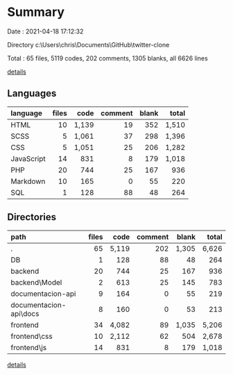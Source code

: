 # Summary

Date : 2021-04-18 17:12:32

Directory c:\Users\chris\Documents\GitHub\twitter-clone

Total : 65 files,  5119 codes, 202 comments, 1305 blanks, all 6626 lines

[details](details.md)

## Languages
| language | files | code | comment | blank | total |
| :--- | ---: | ---: | ---: | ---: | ---: |
| HTML | 10 | 1,139 | 19 | 352 | 1,510 |
| SCSS | 5 | 1,061 | 37 | 298 | 1,396 |
| CSS | 5 | 1,051 | 25 | 206 | 1,282 |
| JavaScript | 14 | 831 | 8 | 179 | 1,018 |
| PHP | 20 | 744 | 25 | 167 | 936 |
| Markdown | 10 | 165 | 0 | 55 | 220 |
| SQL | 1 | 128 | 88 | 48 | 264 |

## Directories
| path | files | code | comment | blank | total |
| :--- | ---: | ---: | ---: | ---: | ---: |
| . | 65 | 5,119 | 202 | 1,305 | 6,626 |
| DB | 1 | 128 | 88 | 48 | 264 |
| backend | 20 | 744 | 25 | 167 | 936 |
| backend\Model | 2 | 613 | 25 | 145 | 783 |
| documentacion-api | 9 | 164 | 0 | 55 | 219 |
| documentacion-api\docs | 8 | 160 | 0 | 53 | 213 |
| frontend | 34 | 4,082 | 89 | 1,035 | 5,206 |
| frontend\css | 10 | 2,112 | 62 | 504 | 2,678 |
| frontend\js | 14 | 831 | 8 | 179 | 1,018 |

[details](details.md)